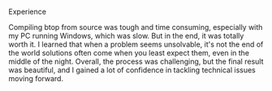 Experience

Compiling btop from source was tough and time consuming, especially with my PC running Windows, which was slow. But in the end, it was totally worth it. I learned that when a problem seems unsolvable, it's not the end of the world solutions often come when you least expect them, even in the middle of the night. Overall, the process was challenging, but the final result was beautiful, and I gained a lot of confidence in tackling technical issues moving forward.



